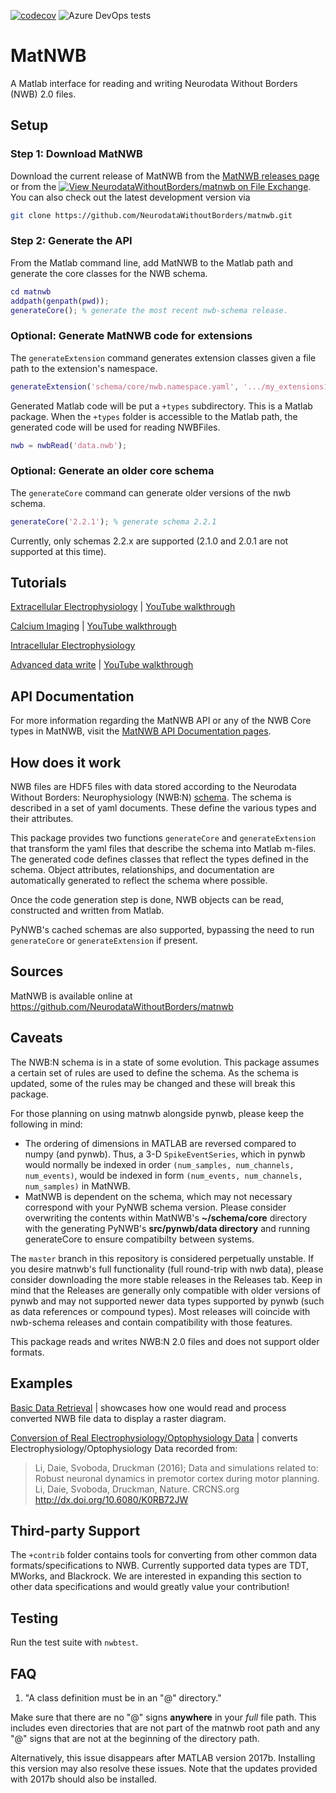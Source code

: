 [![codecov](https://codecov.io/gh/NeurodataWithoutBorders/matnwb/branch/master/graph/badge.svg?token=apA7F24NsO)](https://codecov.io/gh/NeurodataWithoutBorders/matnwb) ![Azure DevOps tests](https://img.shields.io/azure-devops/tests/NeurodataWithoutBorders/matnwb/4)
# MatNWB

A Matlab interface for reading and writing Neurodata Without Borders (NWB) 2.0 files.

## Setup

### Step 1: Download MatNWB

Download the current release of MatNWB from the [MatNWB releases page](https://github.com/NeurodataWithoutBorders/matnwb/releases) or from the [![View NeurodataWithoutBorders/matnwb on File Exchange](https://www.mathworks.com/matlabcentral/images/matlab-file-exchange.svg)](https://www.mathworks.com/matlabcentral/fileexchange/67741-neurodatawithoutborders-matnwb). You can also check out the latest development version via 

```bash
git clone https://github.com/NeurodataWithoutBorders/matnwb.git
```

### Step 2: Generate the API

From the Matlab command line, add MatNWB to the Matlab path and generate the core classes for the NWB schema.

```matlab
cd matnwb
addpath(genpath(pwd));
generateCore(); % generate the most recent nwb-schema release.
```

### Optional: Generate MatNWB code for extensions

The `generateExtension` command generates extension classes given a file path to the extension's namespace.

```matlab
generateExtension('schema/core/nwb.namespace.yaml', '.../my_extensions1.namespace.yaml',...);
```

Generated Matlab code will be put a `+types` subdirectory.  This is a Matlab package.  When the `+types` folder is accessible to the Matlab path, the generated code will be used for reading NWBFiles.

```matlab
nwb = nwbRead('data.nwb');
```

### Optional: Generate an older core schema

The `generateCore` command can generate older versions of the nwb schema.

```matlab
generateCore('2.2.1'); % generate schema 2.2.1
```

Currently, only schemas 2.2.x are supported (2.1.0 and 2.0.1 are not supported at this time).

## Tutorials

[Extracellular Electrophysiology](https://neurodatawithoutborders.github.io/matnwb/tutorials/html/ecephys.html) | [YouTube walkthrough](https://www.youtube.com/watch?v=W8t4_quIl1k&ab_channel=NeurodataWithoutBorders)

[Calcium Imaging](https://neurodatawithoutborders.github.io/matnwb/tutorials/html/ophys.html) | [YouTube walkthrough](https://www.youtube.com/watch?v=OBidHdocnTc&ab_channel=NeurodataWithoutBorders)

[Intracellular Electrophysiology](https://neurodatawithoutborders.github.io/matnwb/tutorials/html/icephys.html)

[Advanced data write](https://neurodatawithoutborders.github.io/matnwb/tutorials/html/dataPipe.html)  | [YouTube walkthrough](https://www.youtube.com/watch?v=PIE_F4iVv98&ab_channel=NeurodataWithoutBorders)

## API Documentation

For more information regarding the MatNWB API or any of the NWB Core types in MatNWB, visit the [MatNWB API Documentation pages](https://neurodatawithoutborders.github.io/matnwb/doc/index.html).


## How does it work

NWB files are HDF5 files with data stored according to the Neurodata Without Borders: Neurophysiology (NWB:N) [schema](https://github.com/NeurodataWithoutBorders/nwb-schema/tree/dev/core). The schema is described in a set of yaml documents. These define the various types and their attributes.

This package provides two functions `generateCore` and `generateExtension` that transform the yaml files that describe the schema into Matlab m-files. The generated code defines classes that reflect the types defined in the schema.  Object attributes, relationships, and documentation are automatically generated to reflect the schema where possible.

Once the code generation step is done, NWB objects can be read, constructed and written from Matlab.

PyNWB's cached schemas are also supported, bypassing the need to run `generateCore` or `generateExtension` if present.

## Sources

MatNWB is available online at https://github.com/NeurodataWithoutBorders/matnwb

## Caveats

The NWB:N schema is in a state of some evolution.  This package assumes a certain set of rules are used to define the schema.  As the schema is updated, some of the rules may be changed and these will break this package.

For those planning on using matnwb alongside pynwb, please keep the following in mind:
 - The ordering of dimensions in MATLAB are reversed compared to numpy (and pynwb).  Thus, a 3-D ```SpikeEventSeries```, which in pynwb would normally be indexed in order ```(num_samples, num_channels, num_events)```, would be indexed in form ```(num_events, num_channels, num_samples)``` in MatNWB.
 - MatNWB is dependent on the schema, which may not necessary correspond with your PyNWB schema version.  Please consider overwriting the contents within MatNWB's **~/schema/core** directory with the generating PyNWB's **src/pynwb/data directory** and running generateCore to ensure compatibilty between systems.
 
The `master` branch in this repository is considered perpetually unstable.  If you desire matnwb's full functionality (full round-trip with nwb data), please consider downloading the more stable releases in the Releases tab.  Keep in mind that the Releases are generally only compatible with older versions of pynwb and may not supported newer data types supported by pynwb (such as data references or compound types).  Most releases will coincide with nwb-schema releases and contain compatibility with those features.

This package reads and writes NWB:N 2.0 files and does not support older formats.


## Examples

[Basic Data Retrieval](https://neurodatawithoutborders.github.io/matnwb/tutorials/html/basicUsage.html)
| showcases how one would read and process converted NWB file data to display a raster diagram.

[Conversion of Real Electrophysiology/Optophysiology Data](https://neurodatawithoutborders.github.io/matnwb/tutorials/html/convertTrials.html)
| converts Electrophysiology/Optophysiology Data recorded from:
>Li, Daie, Svoboda, Druckman (2016); Data and simulations related to: Robust neuronal dynamics in premotor cortex during motor planning. Li, Daie, Svoboda, Druckman, Nature. CRCNS.org
http://dx.doi.org/10.6080/K0RB72JW

## Third-party Support
The `+contrib` folder contains tools for converting from other common data formats/specifications to NWB. Currently supported data types are TDT, MWorks, and Blackrock. We are interested in expanding this section to other data specifications and would greatly value your contribution!

## Testing

Run the test suite with `nwbtest`.

## FAQ

1. "A class definition must be in an "@" directory."

Make sure that there are no "@" signs **anywhere** in your *full* file path.  This includes even directories that are not part of the matnwb root path and any "@" signs that are not at the beginning of the directory path.

Alternatively, this issue disappears after MATLAB version 2017b.  Installing this version may also resolve these issues.  Note that the updates provided with 2017b should also be installed.
